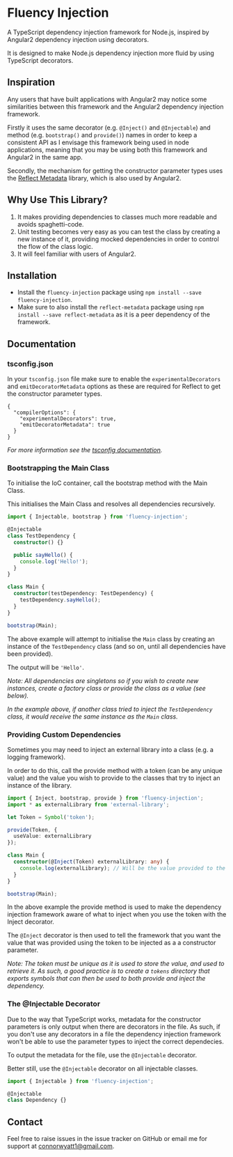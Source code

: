 # Fluency Injection
A TypeScript dependency injection framework for Node.js, inspired by Angular2 dependency injection using decorators.

It is designed to make Node.js dependency injection more fluid by using TypeScript decorators.

## Inspiration
Any users that have built applications with Angular2 may notice some similarities between this framework and the Angular2 dependency injection framework.

Firstly it uses the same decorator (e.g. `@Inject()` and `@Injectable`) and method (e.g. `bootstrap()` and `provide()`) names in order to keep a consistent API as I envisage this framework being used in node applications, meaning that you may be using both this framework and Angular2 in the same app.

Secondly, the mechanism for getting the constructor parameter types uses the [Reflect Metadata](https://github.com/rbuckton/ReflectDecorators) library, which is also used by Angular2.

## Why Use This Library?

1. It makes providing dependencies to classes much more readable and avoids spaghetti-code.
2. Unit testing becomes very easy as you can test the class by creating a new instance of it, providing mocked dependencies in order to control the flow of the class logic.
3. It will feel familiar with users of Angular2.

## Installation
- Install the `fluency-injection` package using `npm install --save fluency-injection`.
- Make sure to also install the `reflect-metadata` package using `npm install --save reflect-metadata` as it is a peer dependency of the framework.

## Documentation

### tsconfig.json

In your `tsconfig.json` file make sure to enable the `experimentalDecorators` and `emitDecoratorMetadata` options as these are required for Reflect to get the constructor parameter types.

```
{
  "compilerOptions": {
    "experimentalDecorators": true,
    "emitDecoratorMetadata": true
  }
}
```

*For more information see the [tsconfig documentation](https://www.typescriptlang.org/docs/handbook/compiler-options.html).*

### Bootstrapping the Main Class

To initialise the IoC container, call the bootstrap method with the Main Class.

This initialises the Main Class and resolves all dependencies recursively.

```TypeScript
import { Injectable, bootstrap } from 'fluency-injection';

@Injectable
class TestDependency {
  constructor() {}

  public sayHello() {
    console.log('Hello!');
  }
}

class Main {
  constructor(testDependency: TestDependency) {
    testDependency.sayHello();
  }
}

bootstrap(Main);
```

The above example will attempt to initialise the `Main` class by creating an instance of the `TestDependency` class (and so on, until all dependencies have been provided).

The output will be `'Hello'`.

*Note: All dependencies are singletons so if you wish to create new instances, create a factory class or provide the class as a value (see below).*

*In the example above, if another class tried to inject the `TestDependency` class, it would receive the same instance as the `Main` class.*

### Providing Custom Dependencies

Sometimes you may need to inject an external library into a class (e.g. a logging framework).

In order to do this, call the provide method with a token (can be any unique value) and the value you wish to provide to the classes that try to inject an instance of the library.

```TypeScript
import { Inject, bootstrap, provide } from 'fluency-injection';
import * as externalLibrary from 'external-library';

let Token = Symbol('token');

provide(Token, {
  useValue: externalLibrary
});

class Main {
  constructor(@Inject(Token) externalLibrary: any) {
    console.log(externalLibrary); // Will be the value provided to the application using the provide method.
  }
}

bootstrap(Main);
```

In the above example the provide method is used to make the dependency injection framework aware of what to inject when you use the token with the Inject decorator.

The `@Inject` decorator is then used to tell the framework that you want the value that was provided using the token to be injected as a a constructor parameter.

*Note: The token must be unique as it is used to store the value, and used to retrieve it. As such, a good practice is to create a `tokens` directory that exports symbols that can then be used to both provide and inject the dependency.*

### The @Injectable Decorator

Due to the way that TypeScript works, metadata for the constructor parameters is only output when there are decorators in the file. As such, if you don't use any decorators in a file the dependency injection framework won't be able to use the parameter types to inject the correct dependecies.

To output the metadata for the file, use the `@Injectable` decorator.

Better still, use the `@Injectable` decorator on all injectable classes.

```TypeScript
import { Injectable } from 'fluency-injection';

@Injectable
class Dependency {}
```

## Contact

Feel free to raise issues in the issue tracker on GitHub or email me for support at [connorwyatt1@gmail.com](mailto:connorwyatt1@gmail.com).
